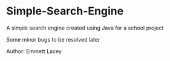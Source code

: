 # Simple-Search-Engine
A simple search engine created using Java for a school project

Some minor bugs to be resolved later

Author: Emmett Lacey
